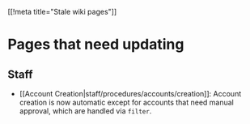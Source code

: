 [[!meta title="Stale wiki pages"]]
# Pages that need updating

## Staff

* [[Account Creation|staff/procedures/accounts/creation]]: Account creation
  is now automatic except for accounts that need manual approval, which are
  handled via `filter`. 
